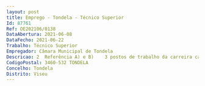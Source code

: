 ```yaml
--- 
layout: post
title: Emprego - Tondela - Técnico Superior
Id: 87761
Ref: OE202106/0138
DataAbertura: 2021-06-08
DataFecho: 2021-06-22
Trabalho: Técnico Superior
Empregador: Câmara Municipal de Tondela
Descricao: 2  Referência A) e B)    3 postos de trabalho da carreira categoria de Técnico Superior (M F), para exercer funções nos Agrupamentos de Escolas do Concelho no âmbito do projeto “+ saúde + sucesso” e “Laboratórios Vivos” tendo em vista a redução e prevenção do abandono escolar precoce e promoção da igualdade de acesso a um ensino infantil, primário e secundário de boa qualidade, incluindo percursos de aprendizagem formais e informais para a reintegração no ensino e na formação.3   Descrição sumária das funções  o recrutamento destina se a ocupar postos de trabalho da categoria de técnico superior, da carreira geral de técnico superior, com funções de complexidade funcional do grau 3, com o conteúdo funcional descrito no Anexo à LTFP e especificamente as funções de  Avaliar e acompanhar crianças jovens com vista ao desenvolvimento de competências no âmbito da comunicação, linguagem e fala  Capacitar as famílias para uma melhor estimulação das crianças jovens com problemáticas de comunicação, linguagem e fala, em contexto familiar  Contribuir para a inclusão de crianças jovens com problemática da comunicação, linguagem e fala nos diferentes contextos em que estão inseridos, Contribuir para a melhoria do sucesso educativo das crianças jovens com problemática da comunicação, linguagem e fala.
CodigoPostal: 3460-532 TONDELA
Concelho: Tondela
Distrito: Viseu
--- 
```


